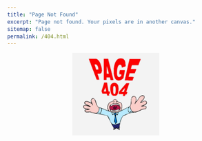 ```yaml
---
title: "Page Not Found"
excerpt: "Page not found. Your pixels are in another canvas."
sitemap: false
permalink: /404.html
---
```


<center><img src="../assets/images/404.jpg" width="40%"></center>
